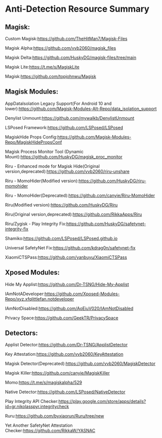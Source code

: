 # Anti-Detection Resource Summary

## Magisk:
Custom Magisk:https://github.com/TheHitMan7/Magisk-Files

Magisk Alpha:https://github.com/vvb2060/magisk_files

Magisk Delta:https://github.com/HuskyDG/magisk-files/tree/main

Magisk Lite:https://t.me/s/MagiskLite

Magisk:https://github.com/topjohnwu/Magisk

## Magisk Modules:
AppDataIsolation Legacy Support(For Android 10 and lower):https://github.com/Magisk-Modules-Alt-Repo/data_isolation_support

Denylist Unmount:https://github.com/mywalkb/DenylistUnmount

LSPosed Framework:https://github.com/LSPosed/LSPosed

MagiskHide Props Config:https://github.com/Magisk-Modules-Repo/MagiskHidePropsConf

Magisk Process Monitor Tool (Dynamic Mount):https://github.com/HuskyDG/magisk_proc_monitor

Riru - Enhanced mode for Magisk Hide(Original version,deprecated):https://github.com/vvb2060/riru-unshare

Riru - MomoHider(Modified version):https://github.com/HuskyDG/riru-momohider

Riru - MomoHider(Deprecated):https://github.com/canyie/Riru-MomoHider

Riru(Modified version):https://github.com/HuskyDG/Riru

Riru(Original version,deprecated):https://github.com/RikkaApps/Riru

Riru/Zygisk - Play Integrity Fix:https://github.com/HuskyDG/safetynet-integrity-fix

Shamiko:https://github.com/LSPosed/LSPosed.github.io

Universal SafetyNet Fix:https://github.com/kdrag0n/safetynet-fix

XiaomiCTSPass:https://github.com/yanbuyu/XiaomiCTSPass

## Xposed Modules:
Hide My Applist:https://github.com/Dr-TSNG/Hide-My-Applist

IAmNotADeveloper:https://github.com/Xposed-Modules-Repo/xyz.xfqlittlefan.notdeveloper

IAmNotDisabled:https://github.com/AoEiuV020/IAmNotDisabled

Privacy Space:https://github.com/GeekTR/PrivacySpace

## Detectors:
Applist Detector:https://github.com/Dr-TSNG/ApplistDetector

Key Attestation:https://github.com/vvb2060/KeyAttestation

Magisk Detector(Deprecated):https://github.com/vvb2060/MagiskDetector

Magisk Killer:https://github.com/canyie/MagiskKiller

Momo:https://t.me/s/magiskalpha/529

Native Detector:https://github.com/LSPosed/NativeDetector

Play Integrity API Checker:https://play.google.com/store/apps/details?id=gr.nikolasspyr.integritycheck

Ruru:https://github.com/byxiaorun/Ruru/tree/new

Yet Another SafetyNet Attestation Checker:https://github.com/RikkaW/YASNAC
